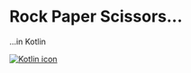 # Rock Paper Scissors... 

...in Kotlin

[![Kotlin icon](https://skillicons.dev/icons?i=kotlin&theme=light)](https://skillicons.dev)